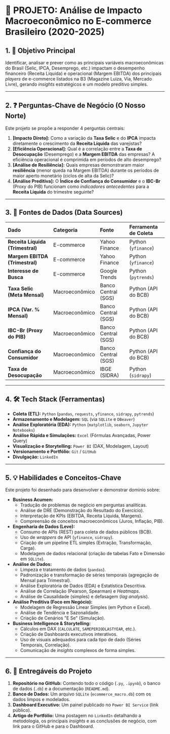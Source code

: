 # 🚀 PROJETO: Análise de Impacto Macroeconômico no E-commerce Brasileiro (2020-2025)

## 1. 🎯 Objetivo Principal

Identificar, analisar e prever como as principais variáveis macroeconômicas do Brasil (Selic, IPCA, Desemprego, etc.) impactam o desempenho financeiro (Receita Líquida) e operacional (Margem EBITDA) dos principais *players* de e-commerce listados na B3 (Magazine Luiza, Via, Mercado Livre), gerando *insights* estratégicos e um modelo preditivo simples.

---

## 2. ❓ Perguntas-Chave de Negócio (O Nosso Norte)

Este projeto se propõe a responder 4 perguntas centrais:

1.  **[Impacto Direto]:** Como a variação da **Taxa Selic** e do **IPCA** impacta diretamente o crescimento da **Receita Líquida** das varejistas?
2.  **[Eficiência Operacional]:** Qual é a correlação entre a **Taxa de Desocupação** (Desemprego) e a **Margem EBITDA** das empresas? A eficiência operacional é comprimida em períodos de alto desemprego?
3.  **[Análise de Resiliência]:** Quais empresas demonstraram maior **resiliência** (menor queda na Margem EBITDA) durante os períodos de maior aperto monetário (ciclos de alta da Selic)?
4.  **[Análise Preditiva]:** O **Índice de Confiança do Consumidor** e o **IBC-Br** (Proxy do PIB) funcionam como *indicadores antecedentes* para a **Receita Líquida** do trimestre seguinte?

---

## 3. 💾 Fontes de Dados (Data Sources)

| Dado | Categoria | Fonte | Ferramenta de Coleta |
| :--- | :--- | :--- | :--- |
| **Receita Líquida (Trimestral)** | E-commerce | Yahoo Finance | Python (`yfinance`) |
| **Margem EBITDA (Trimestral)** | E-commerce | Yahoo Finance | Python (`yfinance`) |
| **Interesse de Busca** | E-commerce | Google Trends | Python (`pytrends`) |
| **Taxa Selic (Meta Mensal)** | Macroeconômico | Banco Central (SGS) | Python (API do BCB) |
| **IPCA (Var. % Mensal)** | Macroeconômico | Banco Central (SGS) | Python (API do BCB) |
| **IBC-Br (Proxy do PIB)** | Macroeconômico | Banco Central (SGS) | Python (API do BCB) |
| **Confiança do Consumidor** | Macroeconômico | Banco Central (SGS) | Python (API do BCB) |
| **Taxa de Desocupação** | Macroeconômico | IBGE (SIDRA) | Python (`sidrapy`) |

---

## 4. 🛠️ Tech Stack (Ferramentas)

* **Coleta (ETL):** `Python` (`pandas`, `requests`, `yfinance`, `sidrapy`, `pytrends`)
* **Armazenamento e Modelagem:** `SQL` (via `SQLite` e `DBeaver`)
* **Análise Exploratória (EDA):** `Python` (`matplotlib`, `seaborn`, `Jupyter Notebooks`)
* **Análise Rápida e Simulações:** `Excel` (Fórmulas Avançadas, Power Query)
* **Visualização e Storytelling:** `Power BI` (DAX, Modelagem, Layout)
* **Versionamento e Portfólio:** `Git` / `GitHub`
* **Divulgação:** `LinkedIn`

---

## 5. 💡 Habilidades e Conceitos-Chave

Este projeto foi desenhado para desenvolver e demonstrar domínio sobre:

* **Business Acumen:**
    * Tradução de problemas de negócio em perguntas analíticas.
    * Análise de DRE (Demonstração do Resultado do Exercício).
    * Interpretação de KPIs (EBITDA, Receita Líquida, Margens).
    * Compreensão de conceitos macroeconômicos (Juros, Inflação, PIB).
* **Engenharia de Dados (Leve):**
    * Consumo de APIs (REST) para coleta de dados públicos (BCB).
    * Uso de *wrappers* de API (`yfinance`, `sidrapy`).
    * Criação de um pipeline ETL simples (Extração, Transformação, Carga).
    * Modelagem de dados relacional (criação de tabelas Fato e Dimensão em `SQLite`).
* **Análise de Dados:**
    * Limpeza e tratamento de dados (`pandas`).
    * Padronização e transformação de séries temporais (agregação de Mensal para Trimestral).
    * Análise Exploratória de Dados (EDA) e Estatística Descritiva.
    * Análise de Correlação (Pearson, Spearman) e *Heatmaps*.
    * Análise de Causalidade (simples) e defasagem (*lag analysis*).
* **Análise Preditiva (Foco em Negócio):**
    * Modelagem de Regressão Linear Simples (em Python e Excel).
    * Análise de Tendência e Sazonalidade.
    * Criação de Cenários "E Se" (Simulação).
* **Business Intelligence & Storytelling:**
    * Cálculos em DAX (`CALCULATE`, `SAMEPERIODLASTYEAR`, etc.).
    * Criação de Dashboards executivos interativos.
    * Uso de visuais adequados para cada tipo de dado (Séries Temporais, Correlação).
    * Comunicação de *insights* complexos de forma simples.

---

## 6. 🏁 Entregáveis do Projeto

1.  **Repositório no GitHub:** Contendo todo o código (`.py`, `.ipynb`), o banco de dados (`.db`) e a documentação (`README.md`).
2.  **Banco de Dados:** Um arquivo `SQLite` (`ecommerce_macro.db`) com os dados limpos e modelados.
3.  **Dashboard Executivo:** Um painel publicado no `Power BI Service` (link público).
4.  **Artigo de Portfólio:** Uma postagem no `LinkedIn` detalhando a metodologia, os principais *insights* e as conclusões de negócio, com link para o GitHub e para o Dashboard.
